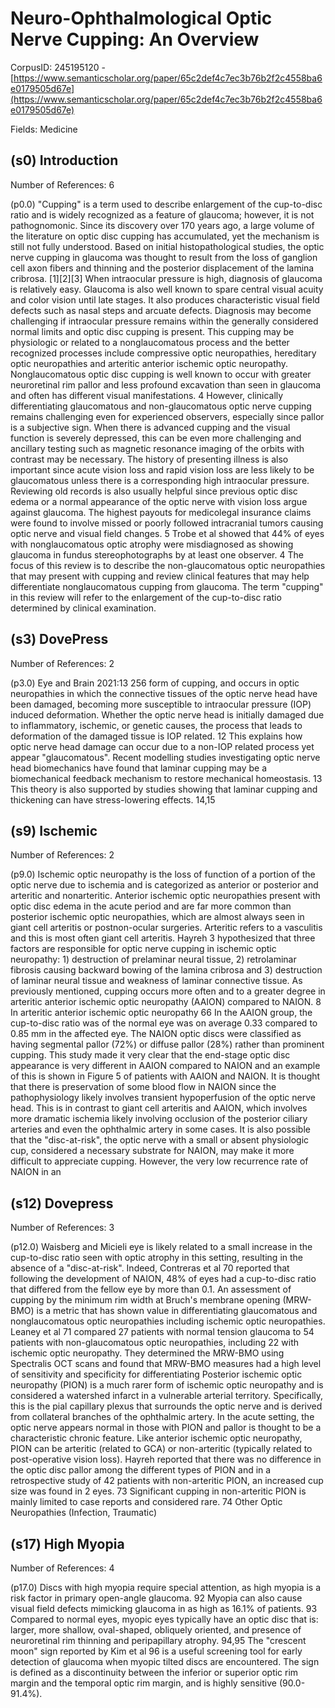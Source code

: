 # Neuro-Ophthalmological Optic Nerve Cupping: An Overview

CorpusID: 245195120 - [https://www.semanticscholar.org/paper/65c2def4c7ec3b76b2f2c4558ba6e0179505d67e](https://www.semanticscholar.org/paper/65c2def4c7ec3b76b2f2c4558ba6e0179505d67e)

Fields: Medicine

## (s0) Introduction
Number of References: 6

(p0.0) "Cupping" is a term used to describe enlargement of the cup-to-disc ratio and is widely recognized as a feature of glaucoma; however, it is not pathognomonic. Since its discovery over 170 years ago, a large volume of the literature on optic disc cupping has accumulated, yet the mechanism is still not fully understood. Based on initial histopathological studies, the optic nerve cupping in glaucoma was thought to result from the loss of ganglion cell axon fibers and thinning and the posterior displacement of the lamina cribrosa. [1][2][3] When intraocular pressure is high, diagnosis of glaucoma is relatively easy. Glaucoma is also well known to spare central visual acuity and color vision until late stages. It also produces characteristic visual field defects such as nasal steps and arcuate defects. Diagnosis may become challenging if intraocular pressure remains within the generally considered normal limits and optic disc cupping is present. This cupping may be physiologic or related to a nonglaucomatous process and the better recognized processes include compressive optic neuropathies, hereditary optic neuropathies and arteritic anterior ischemic optic neuropathy. Nonglaucomatous optic disc cupping is well known to occur with greater neuroretinal rim pallor and less profound excavation than seen in glaucoma and often has different visual manifestations. 4 However, clinically differentiating glaucomatous and non-glaucomatous optic nerve cupping remains challenging even for experienced observers, especially since pallor is a subjective sign. When there is advanced cupping and the visual function is severely depressed, this can be even more challenging and ancillary testing such as magnetic resonance imaging of the orbits with contrast may be necessary. The history of presenting illness is also important since acute vision loss and rapid vision loss are less likely to be glaucomatous unless there is a corresponding high intraocular pressure. Reviewing old records is also usually helpful since previous optic disc edema or a normal appearance of the optic nerve with vision loss argue against glaucoma. The highest payouts for medicolegal insurance claims were found to involve missed or poorly followed intracranial tumors causing optic nerve and visual field changes. 5 Trobe et al showed that 44% of eyes with nonglaucomatous optic atrophy were misdiagnosed as showing glaucoma in fundus stereophotographs by at least one observer. 4 The focus of this review is to describe the non-glaucomatous optic neuropathies that may present with cupping and review clinical features that may help differentiate nonglaucomatous cupping from glaucoma. The term "cupping" in this review will refer to the enlargement of the cup-to-disc ratio determined by clinical examination.
## (s3) DovePress
Number of References: 2

(p3.0) Eye and Brain 2021:13 256 form of cupping, and occurs in optic neuropathies in which the connective tissues of the optic nerve head have been damaged, becoming more susceptible to intraocular pressure (IOP) induced deformation. Whether the optic nerve head is initially damaged due to inflammatory, ischemic, or genetic causes, the process that leads to deformation of the damaged tissue is IOP related. 12 This explains how optic nerve head damage can occur due to a non-IOP related process yet appear "glaucomatous". Recent modelling studies investigating optic nerve head biomechanics have found that laminar cupping may be a biomechanical feedback mechanism to restore mechanical homeostasis. 13 This theory is also supported by studies showing that laminar cupping and thickening can have stress-lowering effects. 14,15
## (s9) Ischemic
Number of References: 2

(p9.0) Ischemic optic neuropathy is the loss of function of a portion of the optic nerve due to ischemia and is categorized as anterior or posterior and arteritic and nonarteritic. Anterior ischemic optic neuropathies present with optic disc edema in the acute period and are far more common than posterior ischemic optic neuropathies, which are almost always seen in giant cell arteritis or postnon-ocular surgeries. Arteritic refers to a vasculitis and this is most often giant cell arteritis. Hayreh 3 hypothesized that three factors are responsible for optic nerve cupping in ischemic optic neuropathy: 1) destruction of prelaminar neural tissue, 2) retrolaminar fibrosis causing backward bowing of the lamina cribrosa and 3) destruction of laminar neural tissue and weakness of laminar connective tissue. As previously mentioned, cupping occurs more often and to a greater degree in arteritic anterior ischemic optic neuropathy (AAION) compared to NAION. 8 In arteritic anterior ischemic optic neuropathy 66 In the AAION group, the cup-to-disc ratio was of the normal eye was on average 0.33 compared to 0.85 mm in the affected eye. The NAION optic discs were classified as having segmental pallor (72%) or diffuse pallor (28%) rather than prominent cupping. This study made it very clear that the end-stage optic disc appearance is very different in AAION compared to NAION and an example of this is shown in Figure 5 of patients with AAION and NAION. It is thought that there is preservation of some blood flow in NAION since the pathophysiology likely involves transient hypoperfusion of the optic nerve head. This is in contrast to giant cell arteritis and AAION, which involves more dramatic ischemia likely involving occlusion of the posterior ciliary arteries and even the ophthalmic artery in some cases. It is also possible that the "disc-at-risk", the optic nerve with a small or absent physiologic cup, considered a necessary substrate for NAION, may make it more difficult to appreciate cupping. However, the very low recurrence rate of NAION in an 
## (s12) Dovepress
Number of References: 3

(p12.0) Waisberg and Micieli eye is likely related to a small increase in the cup-to-disc ratio seen with optic atrophy in this setting, resulting in the absence of a "disc-at-risk". Indeed, Contreras et al 70 reported that following the development of NAION, 48% of eyes had a cup-to-disc ratio that differed from the fellow eye by more than 0.1. An assessment of cupping by the minimum rim width at Bruch's membrane opening (MRW-BMO) is a metric that has shown value in differentiating glaucomatous and nonglaucomatous optic neuropathies including ischemic optic neuropathies. Leaney et al 71 compared 27 patients with normal tension glaucoma to 54 patients with non-glaucomatous optic neuropathies, including 22 with ischemic optic neuropathy. They determined the MRW-BMO using Spectralis OCT scans and found that MRW-BMO measures had a high level of sensitivity and specificity for differentiating Posterior ischemic optic neuropathy (PION) is a much rarer form of ischemic optic neuropathy and is considered a watershed infarct in a vulnerable arterial territory. Specifically, this is the pial capillary plexus that surrounds the optic nerve and is derived from collateral branches of the ophthalmic artery. In the acute setting, the optic nerve appears normal in those with PION and pallor is thought to be a characteristic chronic feature. Like anterior ischemic optic neuropathy, PION can be arteritic (related to GCA) or non-arteritic (typically related to post-operative vision loss). Hayreh reported that there was no difference in the optic disc pallor among the different types of PION and in a retrospective study of 42 patients with non-arteritic PION, an increased cup size was found in 2 eyes. 73 Significant cupping in non-arteritic PION is mainly limited to case reports and considered rare. 74 Other Optic Neuropathies (Infection, Traumatic)
## (s17) High Myopia
Number of References: 4

(p17.0) Discs with high myopia require special attention, as high myopia is a risk factor in primary open-angle glaucoma. 92 Myopia can also cause visual field defects mimicking glaucoma in as high as 16.1% of patients. 93 Compared to normal eyes, myopic eyes typically have an optic disc that is: larger, more shallow, oval-shaped, obliquely oriented, and presence of neuroretinal rim thinning and peripapillary atrophy. 94,95 The "crescent moon" sign reported by Kim et al 96 is a useful screening tool for early detection of glaucoma when myopic tilted discs are encountered. The sign is defined as a discontinuity between the inferior or superior optic rim margin and the temporal optic rim margin, and is highly sensitive (90.0-91.4%).
